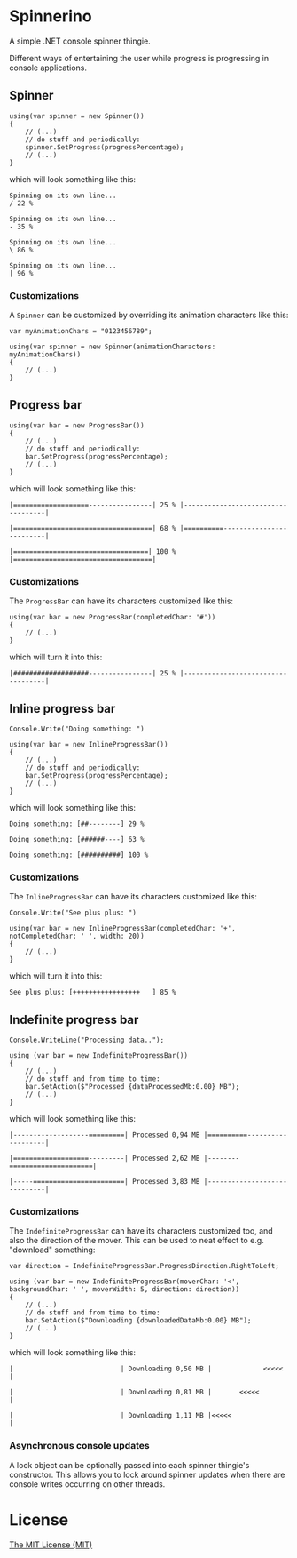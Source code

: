 # Spinnerino

A simple .NET console spinner thingie.

Different ways of entertaining the user while progress is progressing in console applications.



## Spinner

	using(var spinner = new Spinner())
	{
		// (...)
		// do stuff and periodically:
		spinner.SetProgress(progressPercentage);
		// (...)
	}

which will look something like this:

	Spinning on its own line...
	/ 22 %

	Spinning on its own line...
	- 35 %

	Spinning on its own line...
	\ 86 %

	Spinning on its own line...
	| 96 %

### Customizations

A `Spinner` can be customized by overriding its animation characters like this:

	var myAnimationChars = "0123456789";

	using(var spinner = new Spinner(animationCharacters: myAnimationChars))
	{
		// (...)
	}



## Progress bar

	using(var bar = new ProgressBar())
	{
		// (...)
		// do stuff and periodically:
		bar.SetProgress(progressPercentage);
		// (...)
	}

which will look something like this:

	|===================----------------| 25 % |-----------------------------------|

	|===================================| 68 % |==========-------------------------|

	|==================================| 100 % |===================================|

### Customizations

The `ProgressBar` can have its characters customized like this:

	using(var bar = new ProgressBar(completedChar: '#')) 
	{
		// (...)
	}

which will turn it into this:

	|###################----------------| 25 % |-----------------------------------|




## Inline progress bar

	Console.Write("Doing something: ")

	using(var bar = new InlineProgressBar())
	{
		// (...)
		// do stuff and periodically:
		bar.SetProgress(progressPercentage);
		// (...)
	}

which will look something like this:

	Doing something: [##--------] 29 %
	
	Doing something: [######----] 63 %
	
	Doing something: [##########] 100 %

### Customizations

The `InlineProgressBar` can have its characters customized like this:

	Console.Write("See plus plus: ")

	using(var bar = new InlineProgressBar(completedChar: '+', notCompletedChar: ' ', width: 20)) 
	{
		// (...)
	}

which will turn it into this:

	See plus plus: [+++++++++++++++++   ] 85 %
	
## Indefinite progress bar

	Console.WriteLine("Processing data..");

	using (var bar = new IndefiniteProgressBar())
	{
		// (...)
		// do stuff and from time to time:
		bar.SetAction($"Processed {dataProcessedMb:0.00} MB");
		// (...)
	}

which will look something like this:

	|-------------------=========| Processed 0,94 MB |==========-------------------|

	|===================---------| Processed 2,62 MB |--------=====================|

	|-----=======================| Processed 3,83 MB |-----------------------------|

### Customizations

The `IndefiniteProgressBar` can have its characters customized too, and also the direction of the mover. This
can be used to neat effect to e.g. "download" something:

	var direction = IndefiniteProgressBar.ProgressDirection.RightToLeft;

    using (var bar = new IndefiniteProgressBar(moverChar: '<', backgroundChar: ' ', moverWidth: 5, direction: direction))
	{
		// (...)
		// do stuff and from time to time:
		bar.SetAction($"Downloading {downloadedDataMb:0.00} MB");
		// (...)
	}

which will look something like this:

	|                           | Downloading 0,50 MB |             <<<<<          |

	|                           | Downloading 0,81 MB |       <<<<<                |

	|                           | Downloading 1,11 MB |<<<<<                       |
	

### Asynchronous console updates

A lock object can be optionally passed into each spinner thingie's constructor. This allows you to lock around spinner updates when there are console writes occurring on other threads.


# License

[The MIT License (MIT)](http://opensource.org/licenses/MIT)